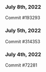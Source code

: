 ### July 8th, 2022

Commit #193293

### July 5th, 2022

Commit #314353


### July 4th, 2022

Commit #72281
